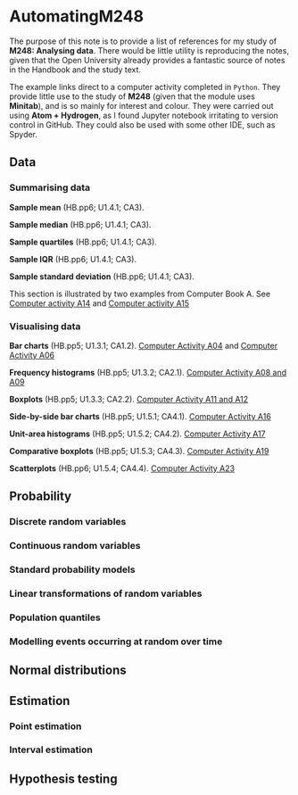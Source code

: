 # AutomatingM248

The purpose of this note is to provide a list of references for my study of **M248: Analysing data**.
There would be little utility is reproducing the notes, given that the Open University already provides a fantastic source of notes in the Handbook and the study text.

The example links direct to a computer activity completed in `Python`.
They provide little use to the study of **M248** (given that the module uses **Minitab**), and is so mainly for interest and colour.
They were carried out using **Atom + Hydrogen**, as I found Jupyter notebook irritating to version control in GitHub.
They could also be used with some other IDE, such as Spyder.

## Data

### Summarising data

**Sample mean** (HB.pp6; U1.4.1; CA3).

**Sample median** (HB.pp6; U1.4.1; CA3).

**Sample quartiles** (HB.pp6; U1.4.1; CA3).

**Sample IQR** (HB.pp6; U1.4.1; CA3).

**Sample standard deviation** (HB.pp6; U1.4.1; CA3).

This section is illustrated by two examples from Computer Book A.
See
[Computer activity A14]([href](https://github.com/ljk233/AutomatingM248/blob/master/Python/a_14_summarising_data.py))
and
[Computer activity A15]([href](https://github.com/ljk233/AutomatingM248/blob/master/Python/a_15_summarising_data.py))

### Visualising data

**Bar charts** (HB.pp5; U1.3.1; CA1.2).
[Computer Activity A04](https://github.com/ljk233/AutomatingM248/blob/master/Python/a_04_bar_chart.py) 
and
[Computer Activity A06](https://github.com/ljk233/AutomatingM248/blob/master/Python/a_06_bar_chart.py)

**Frequency histograms** (HB.pp5; U1.3.2; CA2.1).
[Computer Activity A08 and A09](https://github.com/ljk233/AutomatingM248/blob/master/Python/a_08_09_freq_hist.py)

**Boxplots** (HB.pp5; U1.3.3; CA2.2).
[Computer Activity A11 and A12](https://github.com/ljk233/AutomatingM248/blob/master/Python/a_11_12_boxplot.py)

**Side-by-side bar charts** (HB.pp5; U1.5.1; CA4.1).
[Computer Activity A16](https://github.com/ljk233/AutomatingM248/blob/master/Python/a_16_side_by_side_bar_chart.py)

**Unit-area histograms** (HB.pp5; U1.5.2; CA4.2).
[Computer Activity A17](https://github.com/ljk233/AutomatingM248/blob/master/Python/a_17_unit_area_hist.py)

**Comparative boxplots** (HB.pp5; U1.5.3; CA4.3).
[Computer Activity A19](https://github.com/ljk233/AutomatingM248/blob/master/Python/a_19_comparative_boxplots.py)

**Scatterplots** (HB.pp6; U1.5.4; CA4.4).
[Computer Activity A23](https://github.com/ljk233/AutomatingM248/blob/master/Python/a_23_scatterplot.py)

## Probability

### Discrete random variables

### Continuous random variables

### Standard probability models

### Linear transformations of random variables

### Population quantiles

### Modelling events occurring at random over time

## Normal distributions

## Estimation

### Point estimation

### Interval estimation

## Hypothesis testing

